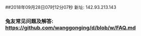##2018年09月28日07时12分07秒 新址: 142.93.213.143
### 兔友常见问题及解答: https://github.com/wanggonging/d/blob/w/FAQ.md
